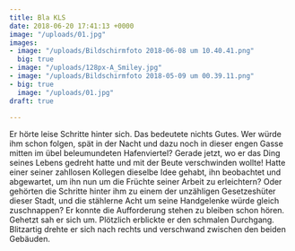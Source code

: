 ```yaml
---
title: Bla KLS
date: 2018-06-20 17:41:13 +0000
image: "/uploads/01.jpg"
images:
- image: "/uploads/Bildschirmfoto 2018-06-08 um 10.40.41.png"
  big: true
- image: "/uploads/128px-A_Smiley.jpg"
- image: "/uploads/Bildschirmfoto 2018-05-09 um 00.39.11.png"
- big: true
  image: "/uploads/01.jpg"
draft: true

---
```

Er hörte leise Schritte hinter sich. Das bedeutete nichts Gutes. Wer würde ihm schon folgen, spät in der Nacht und dazu noch in dieser engen Gasse mitten im übel beleumundeten Hafenviertel? Gerade jetzt, wo er das Ding seines Lebens gedreht hatte und mit der Beute verschwinden wollte! Hatte einer seiner zahllosen Kollegen dieselbe Idee gehabt, ihn beobachtet und abgewartet, um ihn nun um die Früchte seiner Arbeit zu erleichtern? Oder gehörten die Schritte hinter ihm zu einem der unzähligen Gesetzeshüter dieser Stadt, und die stählerne Acht um seine Handgelenke würde gleich zuschnappen? Er konnte die Aufforderung stehen zu bleiben schon hören. Gehetzt sah er sich um. Plötzlich erblickte er den schmalen Durchgang. Blitzartig drehte er sich nach rechts und verschwand zwischen den beiden Gebäuden.